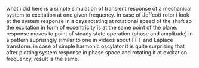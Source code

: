 

what i did here is a simple simulation of transient response of a mechanical system to excitation at one given frequency.
in case of Jeffcott rotor i look at the system response in a csys rotating at rotational speed of the shaft so the excitation in form of eccentricity
is at the same point of the plane. response moves to point of steady state operation (phase and amplitude) in a pattern suprisingly similar to one in videos about FFT and Laplace transform. 
in case of simple harmonic oscylator it is quite surprising that after plotting system response in phase space and rotating it at excitation frequency, result is the same. 
